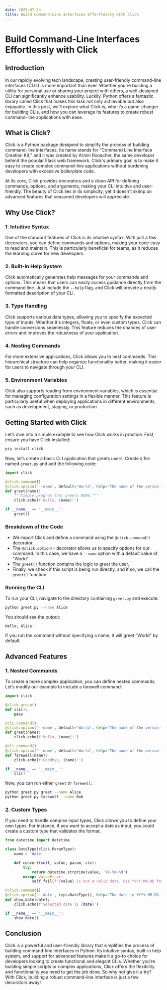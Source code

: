 ```yaml
---
date: 2025-07-24
title: Build Command-Line Interfaces Effortlessly with Click
---
```


# Build Command-Line Interfaces Effortlessly with Click

## Introduction

In our rapidly evolving tech landscape, creating user-friendly command-line interfaces (CLIs) is more important than ever. Whether you're building a utility for personal use or sharing your project with others, a well-designed CLI can significantly enhance usability. Luckily, Python offers a fantastic library called Click that makes this task not only achievable but also enjoyable. In this post, we’ll explore what Click is, why it’s a game-changer for building CLIs, and how you can leverage its features to create robust command-line applications with ease.

<!-- more -->
## What is Click?

Click is a Python package designed to simplify the process of building command-line interfaces. Its name stands for "Command Line Interface Creation Kit," and it was created by Armin Ronacher, the same developer behind the popular Flask web framework. Click's primary goal is to make it easy to create complex command-line applications without burdening developers with excessive boilerplate code.

At its core, Click provides decorators and a clean API for defining commands, options, and arguments, making your CLI intuitive and user-friendly. The beauty of Click lies in its simplicity, yet it doesn't skimp on advanced features that seasoned developers will appreciate.

## Why Use Click?

### 1. Intuitive Syntax

One of the standout features of Click is its intuitive syntax. With just a few decorators, you can define commands and options, making your code easy to read and maintain. This is particularly beneficial for teams, as it reduces the learning curve for new developers.

### 2. Built-in Help System

Click automatically generates help messages for your commands and options. This means that users can easily access guidance directly from the command line. Just include the `--help` flag, and Click will provide a neatly formatted description of your CLI.

### 3. Type Handling

Click supports various data types, allowing you to specify the expected type of inputs. Whether it's integers, floats, or even custom types, Click can handle conversions seamlessly. This feature reduces the chances of user errors and improves the robustness of your application.

### 4. Nesting Commands

For more extensive applications, Click allows you to nest commands. This hierarchical structure can help organize functionality better, making it easier for users to navigate through your CLI.

### 5. Environment Variables

Click also supports reading from environment variables, which is essential for managing configuration settings in a flexible manner. This feature is particularly useful when deploying applications in different environments, such as development, staging, or production.

## Getting Started with Click

Let’s dive into a simple example to see how Click works in practice. First, ensure you have Click installed:

```bash
pip install click
```

Now, let’s create a basic CLI application that greets users. Create a file named `greet.py` and add the following code:

```python
import click

@click.command()
@click.option('--name', default='World', help='The name of the person to greet.')
def greet(name):
    """Simple program that greets NAME."""
    click.echo(f'Hello, {name}!')

if __name__ == '__main__':
    greet()
```

### Breakdown of the Code

- We import Click and define a command using the `@click.command()` decorator.
- The `@click.option()` decorator allows us to specify options for our command. In this case, we have a `--name` option with a default value of "World".
- The `greet()` function contains the logic to greet the user.
- Finally, we check if this script is being run directly, and if so, we call the `greet()` function.

### Running the CLI

To run your CLI, navigate to the directory containing `greet.py` and execute:

```bash
python greet.py --name Alice
```

You should see the output:

```
Hello, Alice!
```

If you run the command without specifying a name, it will greet "World" by default.

## Advanced Features

### 1. Nested Commands

To create a more complex application, you can define nested commands. Let’s modify our example to include a farewell command:

```python
import click

@click.group()
def cli():
    pass

@cli.command()
@click.option('--name', default='World', help='The name of the person to greet.')
def greet(name):
    click.echo(f'Hello, {name}!')

@cli.command()
@click.option('--name', default='World', help='The name of the person to say goodbye to.')
def farewell(name):
    click.echo(f'Goodbye, {name}!')

if __name__ == '__main__':
    cli()
```

Now, you can run either `greet` or `farewell`:

```bash
python greet.py greet --name Alice
python greet.py farewell --name Bob
```

### 2. Custom Types

If you need to handle complex input types, Click allows you to define your own types. For instance, if you want to accept a date as input, you could create a custom type that validates the format.

```python
from datetime import datetime

class DateType(click.ParamType):
    name = 'date'

    def convert(self, value, param, ctx):
        try:
            return datetime.strptime(value, '%Y-%m-%d')
        except ValueError:
            self.fail(f'{value} is not a valid date. Use YYYY-MM-DD format.')

@click.command()
@click.option('--date', type=DateType(), help='The date in YYYY-MM-DD format.')
def show_date(date):
    click.echo(f'Selected date is {date}')

if __name__ == '__main__':
    show_date()
```

## Conclusion

Click is a powerful and user-friendly library that simplifies the process of building command-line interfaces in Python. Its intuitive syntax, built-in help system, and support for advanced features make it a go-to choice for developers looking to create functional and elegant CLIs. Whether you're building simple scripts or complex applications, Click offers the flexibility and functionality you need to get the job done. So why not give it a try? With Click, building a robust command-line interface is just a few decorators away!